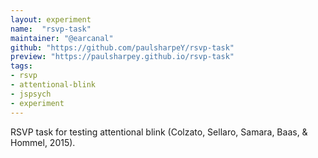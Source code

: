 ```yaml
---
layout: experiment
name:  "rsvp-task"
maintainer: "@earcanal"
github: "https://github.com/paulsharpeY/rsvp-task"
preview: "https://paulsharpey.github.io/rsvp-task"
tags:
- rsvp
- attentional-blink
- jspsych
- experiment
---
```


RSVP task for testing attentional blink (Colzato, Sellaro, Samara, Baas, & Hommel, 2015).
